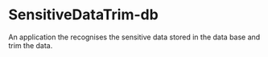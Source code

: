 # SensitiveDataTrim-db
An application the recognises the sensitive data stored in the data base and trim the data.
